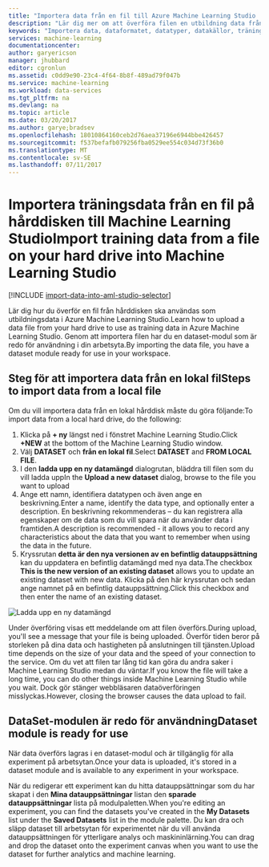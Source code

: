 ```yaml
---
title: "Importera data från en fil till Azure Machine Learning Studio | Microsoft Docs"
description: "Lär dig mer om att överföra filen en utbildning data från hårddisken till Azure Machine Learning Studio. Detta skapar en dataset-modul i arbetsytan."
keywords: "Importera data, dataformatet, datatyper, datakällor, träningsdata"
services: machine-learning
documentationcenter: 
author: garyericson
manager: jhubbard
editor: cgronlun
ms.assetid: c0dd9e90-23c4-4f64-8b8f-489ad79f047b
ms.service: machine-learning
ms.workload: data-services
ms.tgt_pltfrm: na
ms.devlang: na
ms.topic: article
ms.date: 03/20/2017
ms.author: garye;bradsev
ms.openlocfilehash: 18010864160ceb2d76aea37196e6944bbe426457
ms.sourcegitcommit: f537befafb079256fba0529ee554c034d73f36b0
ms.translationtype: MT
ms.contentlocale: sv-SE
ms.lasthandoff: 07/11/2017
---
```

# <a name="import-training-data-from-a-file-on-your-hard-drive-into-machine-learning-studio"></a><span data-ttu-id="2c977-105">Importera träningsdata från en fil på hårddisken till Machine Learning Studio</span><span class="sxs-lookup"><span data-stu-id="2c977-105">Import training data from a file on your hard drive into Machine Learning Studio</span></span>
[!INCLUDE [import-data-into-aml-studio-selector](../../includes/machine-learning-import-data-into-aml-studio.md)]

<span data-ttu-id="2c977-106">Lär dig hur du överför en fil från hårddisken ska användas som utbildningsdata i Azure Machine Learning Studio.</span><span class="sxs-lookup"><span data-stu-id="2c977-106">Learn how to upload a data file from your hard drive to use as training data in Azure Machine Learning Studio.</span></span> <span data-ttu-id="2c977-107">Genom att importera filen har du en dataset-modul som är redo för användning i din arbetsyta.</span><span class="sxs-lookup"><span data-stu-id="2c977-107">By importing the data file, you have a dataset module ready for use in your workspace.</span></span>

## <a name="steps-to-import-data-from-a-local-file"></a><span data-ttu-id="2c977-108">Steg för att importera data från en lokal fil</span><span class="sxs-lookup"><span data-stu-id="2c977-108">Steps to import data from a local file</span></span>
<span data-ttu-id="2c977-109">Om du vill importera data från en lokal hårddisk måste du göra följande:</span><span class="sxs-lookup"><span data-stu-id="2c977-109">To import data from a local hard drive, do the following:</span></span>

1. <span data-ttu-id="2c977-110">Klicka på **+ ny** längst ned i fönstret Machine Learning Studio.</span><span class="sxs-lookup"><span data-stu-id="2c977-110">Click **+NEW** at the bottom of the Machine Learning Studio window.</span></span>
2. <span data-ttu-id="2c977-111">Välj **DATASET** och **från en lokal fil**.</span><span class="sxs-lookup"><span data-stu-id="2c977-111">Select **DATASET** and **FROM LOCAL FILE**.</span></span>
3. <span data-ttu-id="2c977-112">I den **ladda upp en ny datamängd** dialogrutan, bläddra till filen som du vill ladda upp</span><span class="sxs-lookup"><span data-stu-id="2c977-112">In the **Upload a new dataset** dialog, browse to the file you want to upload</span></span>
4. <span data-ttu-id="2c977-113">Ange ett namn, identifiera datatypen och även ange en beskrivning.</span><span class="sxs-lookup"><span data-stu-id="2c977-113">Enter a name, identify the data type, and optionally enter a description.</span></span> <span data-ttu-id="2c977-114">En beskrivning rekommenderas – du kan registrera alla egenskaper om de data som du vill spara när du använder data i framtiden.</span><span class="sxs-lookup"><span data-stu-id="2c977-114">A description is recommended - it allows you to record any characteristics about the data that you want to remember when using the data in the future.</span></span>
5. <span data-ttu-id="2c977-115">Kryssrutan **detta är den nya versionen av en befintlig datauppsättning** kan du uppdatera en befintlig datamängd med nya data.</span><span class="sxs-lookup"><span data-stu-id="2c977-115">The checkbox **This is the new version of an existing dataset** allows you to update an existing dataset with new data.</span></span> <span data-ttu-id="2c977-116">Klicka på den här kryssrutan och sedan ange namnet på en befintlig datauppsättning.</span><span class="sxs-lookup"><span data-stu-id="2c977-116">Click this checkbox and then enter the name of an existing dataset.</span></span>

![Ladda upp en ny datamängd](media/machine-learning-import-data-from-local-file/upload-dataset.png)

<span data-ttu-id="2c977-118">Under överföring visas ett meddelande om att filen överförs.</span><span class="sxs-lookup"><span data-stu-id="2c977-118">During upload, you'll see a message that your file is being uploaded.</span></span> <span data-ttu-id="2c977-119">Överför tiden beror på storleken på dina data och hastigheten på anslutningen till tjänsten.</span><span class="sxs-lookup"><span data-stu-id="2c977-119">Upload time depends on the size of your data and the speed of your connection to the service.</span></span> <span data-ttu-id="2c977-120">Om du vet att filen tar lång tid kan göra du andra saker i Machine Learning Studio medan du väntar.</span><span class="sxs-lookup"><span data-stu-id="2c977-120">If you know the file will take a long time, you can do other things inside Machine Learning Studio while you wait.</span></span> <span data-ttu-id="2c977-121">Dock gör stänger webbläsaren dataöverföringen misslyckas.</span><span class="sxs-lookup"><span data-stu-id="2c977-121">However, closing the browser causes the data upload to fail.</span></span>

## <a name="dataset-module-is-ready-for-use"></a><span data-ttu-id="2c977-122">DataSet-modulen är redo för användning</span><span class="sxs-lookup"><span data-stu-id="2c977-122">Dataset module is ready for use</span></span>
<span data-ttu-id="2c977-123">När data överförs lagras i en dataset-modul och är tillgänglig för alla experiment på arbetsytan.</span><span class="sxs-lookup"><span data-stu-id="2c977-123">Once your data is uploaded, it's stored in a dataset module and is available to any experiment in your workspace.</span></span>

<span data-ttu-id="2c977-124">När du redigerar ett experiment kan du hitta datauppsättningar som du har skapat i den **Mina datauppsättningar** listan den **sparade datauppsättningar** lista på modulpaletten.</span><span class="sxs-lookup"><span data-stu-id="2c977-124">When you're editing an experiment, you can find the datasets you've created in the **My Datasets** list under the **Saved Datasets** list in the module palette.</span></span> <span data-ttu-id="2c977-125">Du kan dra och släpp dataset till arbetsytan för experimentet när du vill använda datauppsättningen för ytterligare analys och maskininlärning.</span><span class="sxs-lookup"><span data-stu-id="2c977-125">You can drag and drop the dataset onto the experiment canvas when you want to use the dataset for further analytics and machine learning.</span></span>

